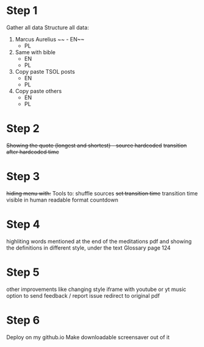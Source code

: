 # Step 1

Gather all data
Structure all data:

1. Marcus Aurelius
   ~~ - EN~~
   - PL
2. Same with bible
   - EN
   - PL
3. Copy paste TSOL posts
   - EN
   - PL
4. Copy paste others
   - EN
   - PL

# Step 2

~~Showing the quote (longest and shortest) - source hardcoded~~
~~transition after hardcoded time~~

# Step 3

~~hiding menu with:~~
Tools to:
shuffle sources
~~set transition time~~
transition time visible in human readable format
countdown

# Step 4

highliting words mentioned at the end of the meditations pdf and showing the definitions in different style, under the text
Glossary page 124

# Step 5

other improvements like
changing style
iframe with youtube or yt music
option to send feedback / report issue
redirect to original pdf

# Step 6

Deploy on my github.io
Make downloadable screensaver out of it
